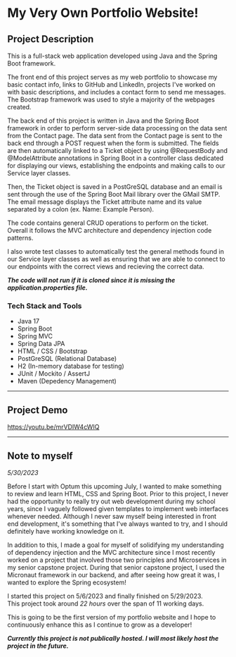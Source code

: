 # My Very Own Portfolio Website!

## Project Description
This is a full-stack web application developed using Java and the Spring Boot framework. 

The front end of this project serves as my web portfolio to showcase my basic contact info, links to GitHub and LinkedIn, projects I've worked on with basic descriptions, and includes a contact form to send me messages. The Bootstrap framework was used to style a majority of the webpages created. 

The back end of this project is written in Java and the Spring Boot framework in order to perform server-side data processing on the data sent from the Contact page. The data sent from the Contact page is sent to the back end through a POST request when the form is submitted. The fields are then automatically linked to a Ticket object by using @RequestBody and @ModelAttribute annotations in Spring Boot in a controller class dedicated for displaying our views, establishing the endpoints and making calls to our Service layer classes.

Then, the Ticket object is saved in a PostGreSQL database and an email is sent through the use of the Spring Boot Mail library over the GMail SMTP. The email message displays the Ticket attribute name and its value separated by a colon (ex. Name: Example Person).

The code contains general CRUD operations to perform on the ticket. Overall it follows the MVC architecture and dependency injection code patterns.

I also wrote test classes to automatically test the general methods found in our Service layer classes as well as ensuring that we are able to connect to our endpoints with the correct views and recieving the correct data.

***The code will not run if it is cloned since it is missing the application.properties file.***

### Tech Stack and Tools
* Java 17
* Spring Boot
* Spring MVC
* Spring Data JPA
* HTML / CSS / Bootstrap
* PostGreSQL (Relational Database)
* H2 (In-memory database for testing)
* JUnit / Mockito / AssertJ
* Maven (Depedency Management)


-----

## Project Demo

https://youtu.be/mrVDIW4cWIQ

-----

## Note to myself
<em>5/30/2023</em>

Before I start with Optum this upcoming July, I wanted to make something to review and learn HTML, CSS and Spring Boot. Prior to this project, I never had the opportunity to really try out web development during my school years, since I vaguely followed given templates to implement web interfaces whenever needed. Although I never saw myself being interested in front end development, it's something that I've always wanted to try, and I should definitely have working knowledge on it. 

In addition to this, I made a goal for myself of solidifying my understanding of dependency injection and the MVC architecture since I most recently worked on a project that involved those two principles and Microservices in my senior capstone project. During that senior capstone project, I used the Micronaut framework in our backend, and after seeing how great it was, I wanted to explore the Spring ecosystem!


I started this project on 5/6/2023 and finally finished on 5/29/2023.<br>
This project took around <em>22 hours</em> over the span of 11 working days.

This is going to be the first version of my portfolio website and I hope to continuously enhance this as I continue to grow as a developer!

***Currently this project is not publically hosted. I will most likely host the project in the future.***
